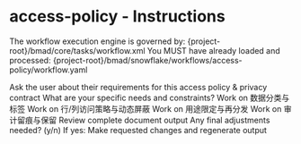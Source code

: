# access-policy - Instructions

<critical>The workflow execution engine is governed by: {project-root}/bmad/core/tasks/workflow.xml</critical>
<critical>You MUST have already loaded and processed: {project-root}/bmad/snowflake/workflows/access-policy/workflow.yaml</critical>

<workflow>

<step n="1" goal="Understand Requirements">
<action>Ask the user about their requirements for this access policy & privacy contract</action>
<ask>What are your specific needs and constraints?</ask>
</step>

<step n="2" goal="数据分类与标签">
<action>Work on 数据分类与标签</action>
<template-output section="classification"/>
</step>

<step n="3" goal="行/列访问策略与动态屏蔽">
<action>Work on 行/列访问策略与动态屏蔽</action>
<template-output section="row_col"/>
</step>

<step n="4" goal="用途限定与再分发">
<action>Work on 用途限定与再分发</action>
<template-output section="usage"/>
</step>

<step n="5" goal="审计留痕与保留">
<action>Work on 审计留痕与保留</action>
<template-output section="audit"/>
</step>

<step n="6" goal="Review and Finalize">
<action>Review complete document output</action>
<ask>Any final adjustments needed? (y/n)</ask>
<check>If yes:</check>
  <action>Make requested changes and regenerate output</action>
</step>

</workflow>
